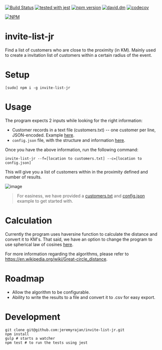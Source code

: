 [![Build Status](https://travis-ci.org/jeremyrajan/invite-list-jr.svg?branch=master)](https://travis-ci.org/jeremyrajan/invite-list-jr)
[![tested with jest](https://img.shields.io/badge/tested_with-jest-99424f.svg)](https://github.com/facebook/jest)
[![npm version](https://badge.fury.io/js/invite-list-jr.svg)](https://badge.fury.io/js/invite-list-jr)
[![david.dm](https://david-dm.org/jeremyrajan/invite-list-jr.svg)](https://david-dm.org/jeremyrajan/invite-list-jr)
[![codecov](https://codecov.io/gh/jeremyrajan/invite-list-jr/branch/master/graph/badge.svg)](https://codecov.io/gh/jeremyrajan/invite-list-jr)

[![NPM](https://nodei.co/npm/invite-list-jr.png?downloads=true&downloadRank=true&stars=true)](https://nodei.co/npm/invite-list-jr/)

# invite-list-jr
Find a list of customers who are close to the proximity (in KM). Mainly used to create a invitation list of customers within a certain radius of the event.

# Setup
```
[sudo] npm i -g invite-list-jr
```

# Usage
The program expects 2 inputs while looking for the right information:

* Customer records in a text file (customers.txt) -- one customer per line, JSON-encoded. Example [here](https://github.com/jeremyrajan/invite-list-jr/blob/master/customers.txt).
* `config.json` file, with the structure and information [here](https://github.com/jeremyrajan/invite-list-jr/blob/master/src/Config.d.ts).

Once you have the above information, run the following command:

```
invite-list-jr --f=[location to customers.txt] --c=[location to config.json]
```

This will give you a list of customers within in the proximity defined and number of results.

![image](https://user-images.githubusercontent.com/2890683/34391311-c76000de-eb6a-11e7-8737-8af465721b2e.png)


> For easiness, we have provided a [customers.txt](https://github.com/jeremyrajan/invite-list-jr/blob/master/customers.txt) and [config.json](https://github.com/jeremyrajan/invite-list-jr/blob/master/config.json) example to get started with.

# Calculation
Currently the program uses haversine function to calculate the distance and convert it to KM's. That said, we have an option to change the program to use spherical law of cosines [here](https://github.com/jeremyrajan/invite-list-jr/blob/master/src/index.ts#L21).

For more information regarding the algorithms, please refer to https://en.wikipedia.org/wiki/Great-circle_distance.

# Roadmap
* Allow the algorithm to be configurable.
* Ability to write the results to a file and convert it to .csv for easy export.

# Development

```
git clone git@github.com:jeremyrajan/invite-list-jr.git
npm install
gulp # starts a watcher
npm test # to run the tests using jest
```
